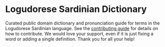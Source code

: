 
# Logudorese Sardinian Dictionary

Curated public domain dictionary and pronunciation guide for terms in the Logudorese Sardinian language. See the [contributing guide](https://github.com/drumworkteam/term/blob/make/.github/contributing.md) for details on how to contribute. We would love your support, even if it is just fixing a word or adding a single definition. Thank you for all your help!